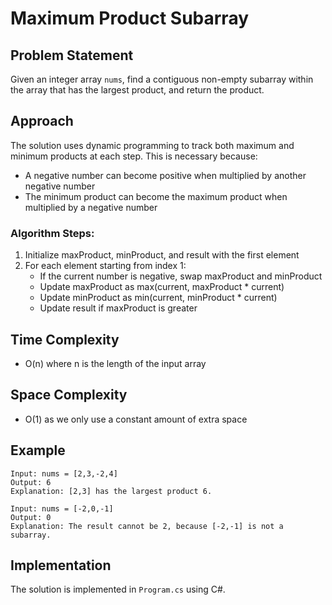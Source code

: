  # Maximum Product Subarray

## Problem Statement
Given an integer array `nums`, find a contiguous non-empty subarray within the array that has the largest product, and return the product.

## Approach
The solution uses dynamic programming to track both maximum and minimum products at each step. This is necessary because:
- A negative number can become positive when multiplied by another negative number
- The minimum product can become the maximum product when multiplied by a negative number

### Algorithm Steps:
1. Initialize maxProduct, minProduct, and result with the first element
2. For each element starting from index 1:
   - If the current number is negative, swap maxProduct and minProduct
   - Update maxProduct as max(current, maxProduct * current)
   - Update minProduct as min(current, minProduct * current)
   - Update result if maxProduct is greater

## Time Complexity
- O(n) where n is the length of the input array

## Space Complexity
- O(1) as we only use a constant amount of extra space

## Example
```
Input: nums = [2,3,-2,4]
Output: 6
Explanation: [2,3] has the largest product 6.

Input: nums = [-2,0,-1]
Output: 0
Explanation: The result cannot be 2, because [-2,-1] is not a subarray.
```

## Implementation
The solution is implemented in `Program.cs` using C#.